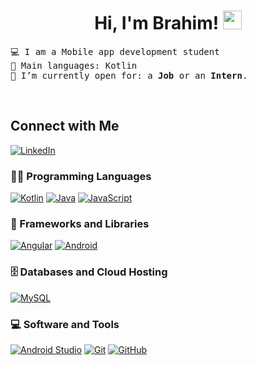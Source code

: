 <h1 align="center">
Hi, I'm Brahim!
	<a href="https://github.com/ibrakor" target="_self">
		<img src="https://media.giphy.com/media/hvRJCLFzcasrR4ia7z/giphy.gif" width="30">
	</a>
</h1>

<pre>
💻 I am a Mobile app development student
🌟 Main languages: Kotlin
🤔 I’m currently open for: a <b>Job</b> or an <b>Intern</b>.
</pre>

<br/>

## Connect with Me

<p>
  <a href="https://www.linkedin.com/in/brahim-korsan/"><img src="https://img.shields.io/badge/linkedin-%230077B5.svg?style=for-the-badge&logo=linkedin&logoColor=white" alt="LinkedIn"/></a>
	</p>

### 👨‍💻 Programming Languages

<p>
    <a href="https://github.com/ibrakor/SuperHeroesAndroid#ejercicio-superheroes"><img alt="Kotlin" src="https://img.shields.io/badge/kotlin-%237F52FF.svg?style=for-the-badge&logo=kotlin&logoColor=white"></a>
    <a href="https://github.com/ibrakor"><img alt="Java" src="https://img.shields.io/badge/java-%23ED8B00.svg?style=for-the-badge&logo=openjdk&logoColor=white"></a>
    <a href="https://github.com/ibrakor"><img alt="JavaScript" src="https://img.shields.io/badge/javascript-%23323330.svg?style=for-the-badge&logo=javascript&logoColor=%23F7DF1E"></a>

### 🧰 Frameworks and Libraries

<p>
    <a href="https://github.com/ibrakor"><img alt="Angular" src="https://img.shields.io/badge/angular-%23DD0031.svg?style=for-the-badge&logo=angular&logoColor=white"></a>
<a href="https://github.com/ibrakor/SuperHeroesAndroid#ejercicio-superheroes"><img alt="Android" src="https://img.shields.io/badge/Android-3DDC84?style=for-the-badge&logo=android&logoColor=white"></a>
</p>

### 🗄️ Databases and Cloud Hosting

<p>
    <a href="https://github.com/ibrakor"><img alt="MySQL" src="https://img.shields.io/badge/MySQL-005C84?style=for-the-badge&logo=mysql&logoColor=white"></a>
</p>

### 💻 Software and Tools

<p>
    <a href="https://github.com/ibrakor"><img alt="Android Studio" src="https://img.shields.io/badge/Android%20Studio-3DDC84.svg?style=for-the-badge&logo=android-studio&logoColor=white"></a>
    <a href="https://github.com/ibrakor"><img alt="Git" src="https://img.shields.io/badge/git-%23F05033.svg?style=for-the-badge&logo=git&logoColor=white"></a>
    <a href="https://github.com/ibrakor"><img alt="GitHub" src="https://img.shields.io/badge/github-%23121011.svg?style=for-the-badge&logo=github&logoColor=white"></a>   
</p>
